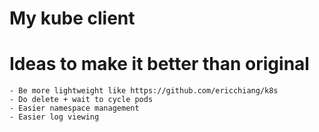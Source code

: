 My kube client
===============

# Ideas to make it better than original
    - Be more lightweight like https://github.com/ericchiang/k8s
    - Do delete + wait to cycle pods
    - Easier namespace management 
    - Easier log viewing